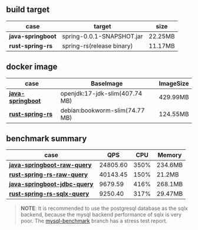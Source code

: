 ## build target

| case                 | target                          | size          |
|----------------------|---------------------------------|---------------|
| **java-springboot**  | spring-0.0.1-SNAPSHOT.jar       | 22.25MB       |
| **rust-spring-rs**   | spring-rs(release binary)       | 11.17MB       |

## docker image

| case                                                  | BaseImage                       | ImageSize      |
|-------------------------------------------------------|---------------------------------|----------------|
| [**java-springboot**](./java-spring-boot/Dockerfile)  | openjdk:17-jdk-slim(407.74 MB)  | 429.99MB       |
| [**rust-spring-rs**](./spring-rs/Dockerfile)          | debian:bookworm-slim(74.77 MB)  | 124.55MB       |

## benchmark summary

| case                                                                          | QPS      | CPU  | Memory  |
|-------------------------------------------------------------------------------|----------|------|---------|
| [**java-springboot-raw-query**](./java-spring-boot/README.md#raw-query)       | 24805.60 | 350% | 234.6MB |
| [**rust-spring-rs-raw-query**](./spring-rs/README.md#raw-query)               | 40143.45 | 150% | 21.2MB  |
| [**java-springboot-jdbc-query**](./java-spring-boot/README.md#postgres-query) | 9679.59  | 416% | 268.1MB |
| [**rust-spring-rs-sqlx-query**](./spring-rs/README.md#postgres-query)         | 9250.40  | 317% | 29.47MB |

> **NOTE**: It is recommended to use the postgresql database as the sqlx backend, because the mysql backend performance of sqlx is very poor.
> The [mysql-benchmark](https://github.com/spring-rs/spring-benchmark/tree/mysql-benchmark) branch has a stress test report.